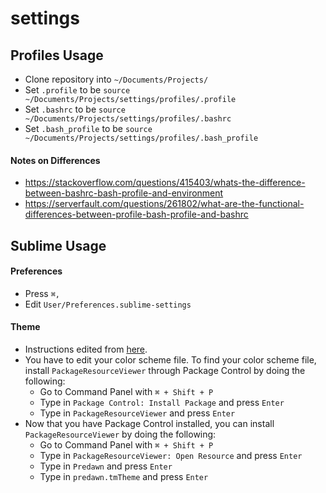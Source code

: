 # settings

## Profiles Usage
* Clone repository into `~/Documents/Projects/`
* Set `.profile` to be `source ~/Documents/Projects/settings/profiles/.profile`
* Set `.bashrc` to be `source ~/Documents/Projects/settings/profiles/.bashrc`
* Set `.bash_profile` to be `source ~/Documents/Projects/settings/profiles/.bash_profile`

#### Notes on Differences
* https://stackoverflow.com/questions/415403/whats-the-difference-between-bashrc-bash-profile-and-environment
* https://serverfault.com/questions/261802/what-are-the-functional-differences-between-profile-bash-profile-and-bashrc

## Sublime Usage

#### Preferences
- Press `⌘,`
- Edit `User/Preferences.sublime-settings`

#### Theme
- Instructions edited from [here](https://stackoverflow.com/questions/31084495/how-to-make-vertical-guide-lines-darker-in-sublime-text-editor).
- You have to edit your color scheme file. To find your color scheme file, install `PackageResourceViewer` through Package Control by doing the following:
  - Go to Command Panel with `⌘ + Shift + P`
  - Type in `Package Control: Install Package` and press `Enter`
  - Type in `PackageResourceViewer` and press `Enter`
- Now that you have Package Control installed, you can install `PackageResourceViewer` by doing the following:
  - Go to Command Panel with `⌘ + Shift + P`
  - Type in `PackageResourceViewer: Open Resource` and press `Enter`
  - Type in `Predawn` and press `Enter`
  - Type in `predawn.tmTheme` and press `Enter`
